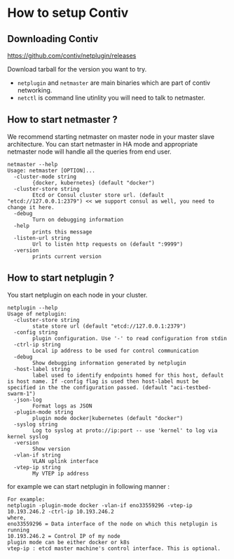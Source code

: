 

# How to setup Contiv

## Downloading Contiv
https://github.com/contiv/netplugin/releases

Download tarball for the version you want to try.
  - `netplugin` and `netmaster` are main binaries which are part of contiv networking.
  - `netctl` is command line utinlity you will need to talk to netmaster.

## How to start netmaster ? 

We recommend starting netmaster on master node in your master slave architecture. You can start netmaster in HA mode and appropriate netmaster node will handle all the queries from end user. 

```
netmaster --help
Usage: netmaster [OPTION]...
  -cluster-mode string
        {docker, kubernetes} (default "docker")
  -cluster-store string
        Etcd or Consul cluster store url. (default "etcd://127.0.0.1:2379") << we support consul as well, you need to change it here.
  -debug
        Turn on debugging information
  -help
        prints this message
  -listen-url string
        Url to listen http requests on (default ":9999")
  -version
        prints current version
```

## How to start netplugin ? 

You start netplugin on each node in your cluster.

```
netplugin --help
Usage of netplugin:
  -cluster-store string
        state store url (default "etcd://127.0.0.1:2379")
  -config string
        plugin configuration. Use '-' to read configuration from stdin
  -ctrl-ip string
        Local ip address to be used for control communication
  -debug
        Show debugging information generated by netplugin
  -host-label string
        label used to identify endpoints homed for this host, default is host name. If -config flag is used then host-label must be specified in the the configuration passed. (default "aci-testbed-swarm-1")
  -json-log
        Format logs as JSON
  -plugin-mode string
        plugin mode docker|kubernetes (default "docker")
  -syslog string
        Log to syslog at proto://ip:port -- use 'kernel' to log via kernel syslog
  -version
        Show version
  -vlan-if string
        VLAN uplink interface
  -vtep-ip string
        My VTEP ip address
```

for example we can start netplugin in following manner :
```
For example:
netplugin -plugin-mode docker -vlan-if eno33559296 -vtep-ip 10.193.246.2 -ctrl-ip 10.193.246.2
where,
eno33559296 = Data interface of the node on which this netplugin is running
10.193.246.2 = Control IP of my node
plugin mode can be either docker or k8s
vtep-ip : etcd master machine's control interface. This is optional.
```
